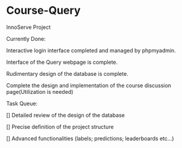 # Course-Query
InnoServe Project

Currently Done:

Interactive login interface completed and managed by phpmyadmin.

Interface of the Query webpage is complete.

Rudimentary design of the database is complete.

Complete the design and implementation of the course discussion page(Utilization is needed)

Task Queue:

[] Detailed review of the design of the database

[] Precise definition of the project structure

[] Advanced functionalities (labels; predictions; leaderboards etc...)
